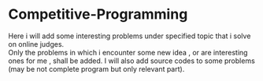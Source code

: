 # Competitive-Programming
Here i will add some interesting problems under specified topic that i solve on online judges.   
Only the problems in which i encounter some new idea , or are interesting ones for me , shall be added.
I will also add source codes to some problems (may be not complete program but only relevant part).

